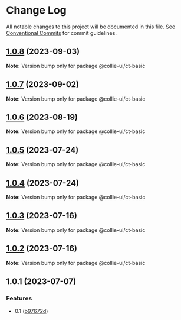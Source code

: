 # Change Log

All notable changes to this project will be documented in this file. See [Conventional Commits](https://conventionalcommits.org) for commit guidelines.

## [1.0.8](https://github.com/border-collie-js/border-collie-ui/compare/@collie-ui/ct-basic@1.0.7...@collie-ui/ct-basic@1.0.8) (2023-09-03)

**Note:** Version bump only for package @collie-ui/ct-basic

## [1.0.7](https://github.com/border-collie-js/border-collie-ui/compare/@collie-ui/ct-basic@1.0.6...@collie-ui/ct-basic@1.0.7) (2023-09-02)

**Note:** Version bump only for package @collie-ui/ct-basic

## [1.0.6](https://github.com/border-collie-js/border-collie-ui/compare/@collie-ui/ct-basic@1.0.5...@collie-ui/ct-basic@1.0.6) (2023-08-19)

**Note:** Version bump only for package @collie-ui/ct-basic

## [1.0.5](https://github.com/border-collie-js/border-collie-ui/compare/@collie-ui/ct-basic@1.0.4...@collie-ui/ct-basic@1.0.5) (2023-07-24)

**Note:** Version bump only for package @collie-ui/ct-basic

## [1.0.4](https://github.com/border-collie-js/border-collie-ui/compare/@collie-ui/ct-basic@1.0.3...@collie-ui/ct-basic@1.0.4) (2023-07-24)

**Note:** Version bump only for package @collie-ui/ct-basic

## [1.0.3](https://github.com/border-collie-js/border-collie-ui/compare/@collie-ui/ct-basic@1.0.2...@collie-ui/ct-basic@1.0.3) (2023-07-16)

**Note:** Version bump only for package @collie-ui/ct-basic

## [1.0.2](https://github.com/border-collie-js/border-collie-ui/compare/@collie-ui/ct-basic@1.0.1...@collie-ui/ct-basic@1.0.2) (2023-07-16)

**Note:** Version bump only for package @collie-ui/ct-basic

## 1.0.1 (2023-07-07)

### Features

- 0.1 ([b97672d](https://github.com/border-collie-js/border-collie-ui/commit/b97672d7355db24fc8564651cbabeaa4114f3f04))
